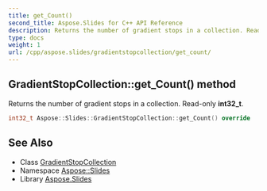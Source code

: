```yaml
---
title: get_Count()
second_title: Aspose.Slides for C++ API Reference
description: Returns the number of gradient stops in a collection. Read-only int32_t.
type: docs
weight: 1
url: /cpp/aspose.slides/gradientstopcollection/get_count/
---
```

## GradientStopCollection::get_Count() method


Returns the number of gradient stops in a collection. Read-only **int32_t**.

```cpp
int32_t Aspose::Slides::GradientStopCollection::get_Count() override
```

## See Also

* Class [GradientStopCollection](./)
* Namespace [Aspose::Slides](../)
* Library [Aspose.Slides](../../)